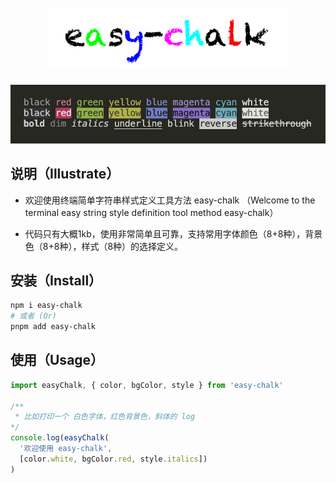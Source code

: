 
<h1 align="center">
	<br>
    <img width="388" src="assets/easy-chalk.png" alt="Chalk">
  </br>
</h1>

![](assets/effect.jpg)

## 说明（Illustrate） 
- 欢迎使用终端简单字符串样式定义工具方法 easy-chalk （Welcome to the terminal easy string style definition tool method easy-chalk）

- 代码只有大概1kb，使用非常简单且可靠，支持常用字体颜色（8+8种），背景色（8+8种），样式（8种）的选择定义。

## 安装（Install）
```sh
npm i easy-chalk
# 或者 (Or)
pnpm add easy-chalk
```

## 使用（Usage）
```javascript
import easyChalk, { color, bgColor, style } from 'easy-chalk'

/**
 * 比如打印一个 白色字体，红色背景色，斜体的 log
*/
console.log(easyChalk(
  '欢迎使用 easy-chalk',
  [color.white, bgColor.red, style.italics])
)
```
